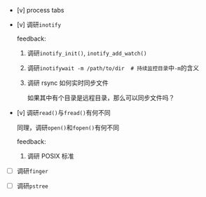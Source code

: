 * [v] process tabs

* [v] 调研`inotify`

    feedback:

    1. 调研`inotify_init()`, `inotify_add_watch()`

    1. 调研`inotifywait -m /path/to/dir  # 持续监控目录`中`-m`的含义

    1. 调研 rsync 如何实时同步文件

        如果其中有个目录是远程目录，那么可以同步文件吗？

* [v] 调研`read()`与`fread()`有何不同

    同理，调研`open()`和`fopen()`有何不同

    feedback:

    1. 调研 POSIX 标准

* [ ] 调研`finger`

* [ ] 调研`pstree`